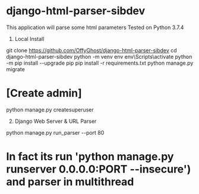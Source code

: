 # django-html-parser-sibdev
This application will parse some html parameters
Tested on Python 3.7.4

1. Local Install

git clone https://github.com/OffyGhost/django-html-parser-sibdev
cd django-html-parser-sibdev
python -m venv env
env\Scripts\activate
python -m pip install --upgrade pip
pip install -r requirements.txt
python manage.py migrate

# [Create admin]
python manage.py createsuperuser

2. Django Web Server & URL Parser

python manage.py run_parser --port 80
# In fact its run 'python manage.py runserver 0.0.0.0:PORT --insecure') and parser in multithread